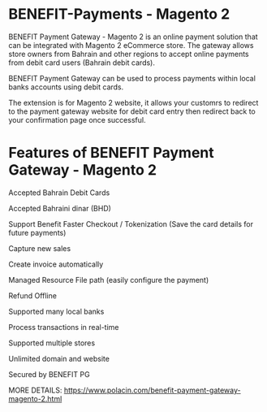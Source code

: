 # BENEFIT-Payments - Magento 2

BENEFIT Payment Gateway - Magento 2 is an online payment solution that can be integrated with Magento 2 eCommerce store. The gateway allows store owners from Bahrain and other regions to accept online payments from debit card users (Bahrain debit cards).

BENEFIT Payment Gateway can be used to process payments within local banks accounts using debit cards.

The extension is for Magento 2 website, it allows your customrs to redirect to the payment gateway website for debit card entry then redirect back to your confirmation page once successful.

# Features of BENEFIT Payment Gateway - Magento 2

Accepted Bahrain Debit Cards

Accepted Bahraini dinar (BHD)

Support Benefit Faster Checkout / Tokenization (Save the card details for future payments)

Capture new sales

Create invoice automatically

Managed Resource File path (easily configure the payment)

Refund Offline

Supported many local banks

Process transactions in real-time

Supported multiple stores

Unlimited domain and website

Secured by BENEFIT PG

MORE DETAILS: https://www.polacin.com/benefit-payment-gateway-magento-2.html
